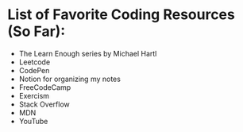 # List of Favorite Coding Resources (So Far):

- The Learn Enough series by Michael Hartl
- Leetcode
- CodePen
- Notion for organizing my notes
- FreeCodeCamp
- Exercism
- Stack Overflow
- MDN
- YouTube
